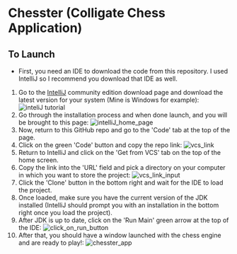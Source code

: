 # Chesster (Colligate Chess Application)

## To Launch
* First, you need an IDE to download the code from this repository. I used IntelliJ so I recommend you download that IDE as well.
1. Go to the [IntelliJ](https://www.jetbrains.com/edu-products/download/other-IIE.html) community edition download page and download the latest version for your system (Mine is Windows for example):
![inteliJ tutorial](https://github.com/cftrujillo/chess_app/assets/99206212/38b9d9d6-9b04-4f57-a2c0-955588950412)
2. Go through the installation process and when done launch, and you will be brought to this page:
![intelliJ_home_page](https://github.com/cftrujillo/chess_app/assets/99206212/9c89a14c-116e-4179-b37f-e78973d1aa78)
3. Now, return to this GitHub repo and go to the 'Code' tab at the top of the page.
4. Click on the green 'Code' button and copy the repo link:
![vcs_link](https://github.com/cftrujillo/chess_app/assets/99206212/4232e395-e839-4bcc-8f30-b3fcd8a4420f)
5. Return to IntelliJ and click on the 'Get from VCS' tab on the top of the home screen.
6. Copy the link into the 'URL' field and pick a directory on your computer in which you want to store the project:
![vcs_link_input](https://github.com/cftrujillo/chess_app/assets/99206212/e6cfbb8e-b621-4630-bb68-61aabec17917)
7. Click the 'Clone' button in the bottom right and wait for the IDE to load the project.
8. Once loaded, make sure you have the current version of the JDK installed (IntelliJ should prompt you with an installation in the bottom right once you load the project).
9. After JDK is up to date, click on the 'Run Main' green arrow at the top of the IDE:
![click_on_run_button](https://github.com/cftrujillo/chess_app/assets/99206212/fac563e1-44df-414b-b4ec-548eb1ce9f6c)
10. After that, you should have a window launched with the chess engine and are ready to play!:
![chesster_app](https://github.com/cftrujillo/chess_app/assets/99206212/56b8a518-5337-4454-af46-8a3b366bf7d4)
